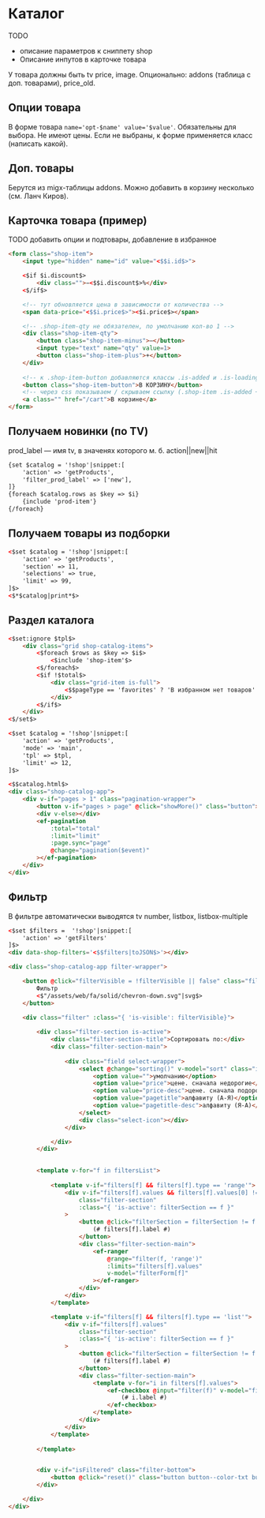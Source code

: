 # Каталог

TODO
- описание параметров к сниппету shop
- Описание инпутов в карточке товара

У товара должны быть tv price, image. Опционально: addons (таблица с доп. товарами), price_old.


## Опции товара
В форме товара `name='opt-$name' value='$value'`. Обязательны для выбора. Не имеют цены. Если не выбраны, к форме применяется класс (написать какой). 


## Доп. товары
Берутся из migx-таблицы addons. Можно добавить в корзину несколько (см. Ланч Киров).


## Карточка товара (пример)
TODO добавить опции и подтовары, добавление в избранное
```html
<form class="shop-item">
	<input type="hidden" name="id" value="<$$i.id$>">

	<$if $i.discount$>
		<div class="">−<$$i.discount$>%</div>
	<$/if$>

	<!-- тут обновляется цена в зависимости от количества -->
	<span data-price="<$$i.price$>"><$i.price$></span>

	<!-- .shop-item-qty не обязателен, по умолчанию кол-во 1 -->
	<div class="shop-item-qty">
		<button class="shop-item-minus">–</button>
		<input type="text" name="qty" value=1>
		<button class="shop-item-plus">+</button>
	</div>
	
	<!-- к .shop-item-button добавляются классы .is-added и .is-loading -->
	<button class="shop-item-button">В КОРЗИНУ</button>
	<!-- через css показываем / скрываем ссылку (.shop-item .is-added + a) -->
	<a class="" href="/cart">В корзине</a>
</form>
```

## Получаем новинки (по TV)
prod_label — имя tv, в значенях которого м. б. action||new||hit
```html
{set $catalog = '!shop'|snippet:[
	'action' => 'getProducts',
	'filter_prod_label' => ['new'],
]}
{foreach $catalog.rows as $key => $i}
	{include 'prod-item'}
{/foreach}
```

## Получаем товары из подборки
```html
<$set $catalog = '!shop'|snippet:[
	'action' => 'getProducts',
	'section' => 11,
	'selections' => true,
	'limit' => 99,
]$>
<$*$catalog|print*$>
```

## Раздел каталога
```html
<$set:ignore $tpl$>
	<div class="grid shop-catalog-items"> 
		<$foreach $rows as $key => $i$>
			<$include 'shop-item'$>
		<$/foreach$>
		<$if !$total$>
			<div class="grid-item is-full">
				<$$pageType == 'favorites' ? 'В избранном нет товаров' : 'Ничего не найдено'$>
			</div>
		<$/if$>
	</div>
<$/set$>

<$set $catalog = '!shop'|snippet:[
	'action' => 'getProducts',
	'mode' => 'main',
	'tpl' => $tpl,
	'limit' => 12,
]$>

<$$catalog.html$>
<div class="shop-catalog-app">
	<div v-if="pages > 1" class="pagination-wrapper">
		<button v-if="pages > page" @click="showMore()" class="button"><span>Показать ещё</span></button>
		<div v-else></div>
		<ef-pagination
			:total="total"
			:limit="limit"
			:page.sync="page"
			@change="pagination($event)"
		></ef-pagination>
	</div>
</div>
```

## Фильтр
В фильтре автоматически выводятся tv number, listbox, listbox-multiple
```html
<$set $filters =  '!shop'|snippet:[
	'action' => 'getFilters'
]$>
<div data-shop-filters='<$$filters|toJSON$>'></div>

<div class="shop-catalog-app filter-wrapper">

	<button @click="filterVisible = !filterVisible || false" class="filter-toggle" :class="{ 'is-active': filterVisible}">
	    Фильтр
	    <$"/assets/web/fa/solid/chevron-down.svg"|svg$>
    </button>

	<div class="filter" :class="{ 'is-visible': filterVisible}">
		
		<div class="filter-section is-active">
			<div class="filter-section-title">Сортировать по:</div>
			<div class="filter-section-main">
			
				<div class="field select-wrapper">
					<select @change="sorting()" v-model="sort" class="input">
					    <option value="">умолчанию</option>
						<option value="price">цене. сначала недорогие</option>
						<option value="price-desc">цене. сначала подороже</option>
						<option value="pagetitle">алфавиту (А-Я)</option>
						<option value="pagetitle-desc">алфавиту (Я-A)</option>
					</select>
					<div class="select-icon"></div>
				</div>

			</div>
		</div>
		

		<template v-for="f in filtersList">
		
			<template v-if="filters[f] && filters[f].type == 'range'">
				<div v-if="filters[f].values && filters[f].values[0] != filters[f].values[1]"
					class="filter-section"
					:class="{ 'is-active': filterSection == f }"
				>
					<button @click="filterSection = filterSection != f ?  f : ''" class="filter-section-title">
						(# filters[f].label #)
					</button>
					<div class="filter-section-main">
						<ef-ranger
							@range="filter(f, 'range')"
							:limits="filters[f].values"
							v-model="filterForm[f]"
						></ef-ranger>
					</div>
				</div>
			</template>

			<template v-if="filters[f] && filters[f].type == 'list'">
				<div v-if="filters[f].values"
					class="filter-section" 
					:class="{ 'is-active': filterSection == f }"
				>
					<button @click="filterSection = filterSection != f ?  f : ''" class="filter-section-title">
						(# filters[f].label #)
					</button>
					<div class="filter-section-main">
						<template v-for="i in filters[f].values">
							<ef-checkbox @input="filter(f)" v-model="filterForm[f]" :val="i.value">
								(# i.label #)
							</ef-checkbox>
						</template>
					</div>
				</div>
			</template>
			
		</template>


		<div v-if="isFiltered" class="filter-bottom">
			<button @click="reset()" class="button button--color-txt button--bordered">Сбросить фильтр</button>
		</div>

	</div>
</div>
```